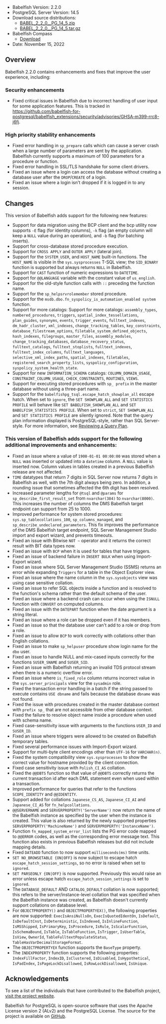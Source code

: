 - Babelfish Version: 2.2.0
- PostgreSQL Server Version: 14.5
- Download source distributions:
  - [BABEL_2_2_0__PG_14_5.zip](https://github.com/babelfish-for-postgresql/babelfish-for-postgresql/releases/download/BABEL_2_2_0__PG_14_5/BABEL_2_2_0__PG_14_5.zip)
  - [BABEL_2_2_0__PG_14_5.tar.gz](https://github.com/babelfish-for-postgresql/babelfish-for-postgresql/releases/download/BABEL_2_2_0__PG_14_5/BABEL_2_2_0__PG_14_5.tar.gz)
- Babelfish Compass
  - [Download](https://github.com/babelfish-for-postgresql/babelfish_compass/releases)
- Date: November 15, 2022

## Overview

Babelfish 2.2.0 contains enhancements and fixes that improve the user experience, including:

### Security enhancements

- Fixed critical issues in Babelfish due to incorrect handling of user input for some application features. This is tracked in https://github.com/babelfish-for-postgresql/babelfish_extensions/security/advisories/GHSA-m399-rrc8-j6fj.

### High priority stability enhancements

- Fixed error handling in `sp_prepare` calls which can cause a server crash when a large number of parameters are sent by the application. Babelfish currently supports a maximum of 100 parameters for a procedure or function.
- Fixed error handling in SSL/TLS handshake for some client drivers.
- Fixed an issue where a login can access the database without creating a database user after the `DROP`/`CREATE` of a login.
- Fixed an issue where a login isn't dropped if it is logged in to any session.

## Changes

This version of Babelfish adds support for the following new features:

- Support for data migration using the BCP client and the bcp utility now supports `-E` flag (for identity columns), `-k` flag (an empty column will keep a `NULL` value during an operation), and `-b` flag (for batching inserts).
- Support for cross-database stored procedure execution.
- Support for `CROSS APPLY` and `OUTER APPLY` (lateral join).
- Support for the `SYSTEM_USER`, and `HOST_NAME` built-in functions. The `HOST_NAME` is visible in the `sys.sysprocesses` T-SQL view; the `SID_BINARY` function is supported but always returns `NULL` in Babelfish.
- Support for `CAST` function of numeric expressions to `DATETIME`.
- Support for `@@LANGUAGE` variable with the constant value of `us_english`.
- Support for the old-style function calls with `::` preceding the function name.
- Support for the `sp_helpsrvrolemember` stored procedure.
- Support for the `msdb.dbo.fn_syspolicy_is_automation_enabled system` function.
- Support for more catalogs: Support for more catalogs: `assembly_types`, `numbered_procedures`, `triggers`, `spatial_index_tessellations`, `plan_guides`, `synonyms`, `events`, `trigger_events`, `fulltext_indexes`, `dm_hadr_cluster`, `xml_indexes`, `change_tracking_tables`, `key_constraints`, `database_filestream_options`, `filetable_system_defined_objects`, `hash_indexes`, `filegroups`, `master_files`, `assembly_modules`, `change_tracking_databases`, `database_recovery_status`, `fulltext_catalogs`, `fulltext_stoplists`, `fulltext_indexes`, `fulltext_index_columns`, `fulltext_languages`, `selective_xml_index_paths`, `spatial_indexes`, `filetables`, `registered_search_property_lists`, `syspolicy_configuration`, `syspolicy_system_health_state`.
- Support for new `INFORMATION_SCHEMA` catalogs: `COLUMN_DOMAIN_USAGE`, `CONSTRAINT_COLUMN_USAGE`, `CHECK_CONSTRAINTS`, `ROUTINES`, `VIEWS`.
- Support for executing stored procedures with `sp_ prefix` in the master database without using a three-part name.
- Support for the `babelfishpg_tsql.escape_hatch_showplan_all` escape hatch. When set to `ignore`, the `SET SHOWPLAN_ALL` and `SET STATISTICS PROFILE` will behave like `SET BABELFISH_SHOWPLAN_ALL` and `SET BABELFISH_STATISTICS PROFILE`. When set to `strict`, `SET SHOWPLAN_ALL` and `SET STATISTICS PROFILE` are silently ignored. Note that the query plan information displayed is PostgreSQL-style, rather than SQL Server-style. For more information, see [Reviewing a Query Plan](https://babelfishpg.org/docs/usage/query_planning/).


### This version of Babelfish adds support for the following additional improvements and enhancements:

- Fixed an issue where a value of `1900-01-01 00:00:00` was stored when a `NULL` was inserted or updated into a `datetime` column. A `NULL` value is inserted now. Column values in tables created in a previous Babelfish release are not affected.
- `TIME` datatypes that return 7 digits in SQL Server now returns 7 digits in Babelfish as well, with the 7th digit always being zero. In addition, a rounding issue that sometimes affected the 6th digit has been resolved.
- Increased parameter lengths for `@tsql` and `@params` for `sp_describe_first_result_set` from `nvarchar(384)` to `nvarchar(8000)`. This increases the number of columns the DMS Babelfish target endpoint can support from 25 to 1000.
- Improved performance for system stored procedures: `sys.sp_tablecollations_100`, `sp_columns_managed`, and `sp_describe_undeclared_parameters`. This fix improves the performance of the DMS Babelfish target endpoint, SQL Server Management Studio import and export wizard, and prevents timeouts.
- Fixed an issue with Bitwise `NOT ~` operator and it returns the correct result with BIT data types now.
- Fixed an issue with `BCP` when it is used for tables that have triggers.
- Fixed an issue of backend failure in `INSERT BULK` when using Import-Export wizard.
- Fixed an issue where SQL Server Management Studio (SSMS) returns an error while expanding `Triggers` for a table in the Object Explorer view.
- Fixed an issue where the name column in the `sys.sysobjects` view was using case sensitive collation.
- Fixed an issue to refer SQL objects inside a function and is resolved to the function's schema rather than the default schema of the user.
- Fixed an issue where a backend crash can occur when using the `ISNULL` function with `CONVERT` on computed columns.
- Fixed an issue with the `DATEPART` function when the date argument is a string literal.
- Fixed an issue where a role can be dropped even if it has members.
- Fixed an issue so that the database user can't add to a role or drop from a role.
- Fixed an issue to allow `BCP` to work correctly with collations other than English collations.
- Fixed an issue to make `sp_helpuser` procedure show login name for the `dbo` user.
- Fixed an issue to handle NULL and mix-cased inputs correctly for the functions `SUSER_SNAME` and `SUSER_SID`.
- Fixed an issue with Babelfish returning an invalid TDS protocol stream when there is a numeric overflow error.
- Fixed an issue where `is_fixed_role` column returns incorrect value in the `sys.server_principals` view for the `sysadmin` role.
- Fixed the transaction error handling in a batch if the string passed to execute contains `USE dbname` and fails because the database `dbname` was not found.
- Fixed the issue with procedures created in the master database context with `prefix sp_` that are not accessible from other database context.
- Fixed the failure to resolve object name inside a procedure when used with schema name.
- Fixed case-sensitivity issue with arguments to the functions `USER_ID` and `SUSER_ID`.
- Fixed an issue where triggers were allowed to be created on Babelfish temporary tables.
- Fixed several performance issues with Import-Export wizard.
- Support for multi-byte client encodings other than `UTF-16` for `VARCHAR(n)`.
- Fixed the system compatibility view `sys.sysprocesses` to show the correct value for hostname provided by the client connection.
- Fixed case sensitivity issue with `Polish_CI_AS` collation.
- Fixed the `@@DBTS` function so that value of `@@DBTS` correctly returns the current transaction id after each DML statement even when used within a transaction.
- Improved performance for queries that refer to the functions `SCOPE_IDENTITY` and `@@IDENTITY`.
- Support added for collations `Japanese_CS_AS`, `Japanese_CI_AI` and `Japanese_CI_AS` for `fn_helpcollations`.
- `@@SERVERNAME` and `SERVERPROPERTY('ServerName')` now return the name of the Babelfish instance as specified by the user when the instance is created. This value is also returned by the newly supported properties `SERVERPROPERTY('MachineName')` and `SERVERPROPERTY('InstanceName')`.
- Function `fn_mapped_system_error_list` lists the PG error code mapped to `@@ERROR` codes, as well as the corresponding error message text. This function also exists in previous Babelfish releases but did not include mapping details.
- Fixed `DATEADD` function to now support `milliseconds(ms)` time units.
- `SET NO_BROWSETABLE {ON|OFF}` is now subject to escape hatch `escape_hatch_session_settings`, so no error is raised when set to `ignored`.
- `SET PARSEONLY {ON|OFF}` is now supported. Previously this would raise an error unless escape hatch `escape_hatch_session_settings` is set to `ignored`.
- The `DATABASE_DEFAULT` AND `CATALOG_DEFAULT` collation is now supported; this refers to the server/instance-level collation that was specified when the Babelfish instance was created, as Babelfish doesn't currently support collations on database level.
- For `OBJECTPROPERTY()` and `OBJECTPROPERTYEX()`, the following properties are now supported: `ExecIsAnsiNullsOn`, `ExecIsQuotedIdentOn`, `IsDefault`, `IsDefaultCnst`, `IsDeterministic`, `IsIndexed`, `IsInlineFunction`, `IsMSShipped`, `IsPrimaryKey`, `IsProcedure`, `IsRule`, `IsScalarFunction`, `IsSchemaBound`, `IsTable`, `IsTableFunction`, `IsTrigger`, `IsUserTable`, `IsView`, `OwnerId`, `TableFulltextPopulateStatus`, `TableHasVarDecimalStorageFormat`.
- The `OBJECTPROPERTYEX` function supports the `BaseType` property.
- The `INDEXPROPERTY` function supports the following properties: `IndexFillFactor`, `IndexID`, `IsClustered`, `IsDisabled`, `IsHypothetical`, `IsPadIndex`, `IsPageLockDisallowed`, `IsRowLockDisallowed`, `IsUnique`.


## Acknowledgements

To see a list of the individuals that have contributed to the Babelfish project, [visit the project website](https://babelfishpg.org/contributors/).

Babelfish for PostgreSQL is open-source software that uses the Apache License version 2 (ALv2) and the PostgreSQL License. The source for the project is available on [GitHub](https://github.com/babelfish-for-postgresql). 

